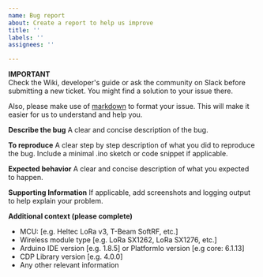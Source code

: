 ```yaml
---
name: Bug report
about: Create a report to help us improve
title: ''
labels: ''
assignees: ''

---
```


**IMPORTANT**  
Check the Wiki, developer's guide or ask the community on Slack before submitting a new ticket. You might find a solution to your issue there.

Also, please make use of [markdown](https://github.com/adam-p/markdown-here/wiki/Markdown-Cheatsheet#code) to format your issue. This will make it easier for us to understand and help you. 

**Describe the bug**
A clear and concise description of the bug.

**To reproduce**
A clear step by step description of what you did to reproduce the bug.
Include a minimal .ino sketch or code snippet if applicable.

**Expected behavior**
A clear and concise description of what you expected to happen.

**Supporting Information**
If applicable, add screenshots and logging output to help explain your problem.

**Additional context (please complete)**
- MCU: [e.g. Heltec LoRa v3, T-Beam SoftRF, etc.]
- Wireless module type [e.g. LoRa SX1262, LoRa SX1276, etc.]
- Arduino IDE version [e.g. 1.8.5] or PlatformIo version [e.g core: 6.1.13]
- CDP Library version [e.g. 4.0.0]
- Any other relevant information

